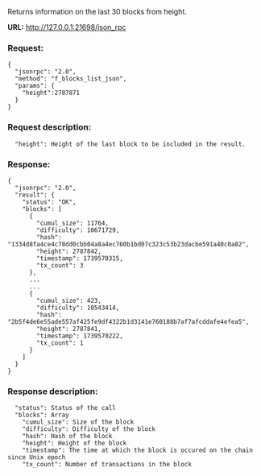 Returns information on the last 30 blocks from height.

**URL:** http://127.0.0.1:21698/json_rpc

### Request:
```
{
  "jsonrpc": "2.0",
  "method": "f_blocks_list_json",
  "params": {
    "height":2787871
  }
}
```

### Request description:
```
  "height": Height of the last block to be included in the result.
```

### Response:
```
{
  "jsonrpc": "2.0",
  "result": {
    "status": "OK",
    "blocks": [ 
      {
        "cumul_size": 11764,
        "difficulty": 10671729,
        "hash": "1334d8fa4ce4c78dd0cbb04a8a4ec760b1bd07c323c53b23dacbe591a40c0a82",
        "height": 2787842,
        "timestamp": 1739570315,
        "tx_count": 3
      },
      ...
      ...
      {
        "cumul_size": 423,
        "difficulty": 10543414,
        "hash": "2b5f4de6e55ade557af425fe9df4322b1d3141e760188b7af7afcddafe4efea5",
        "height": 2787841,
        "timestamp": 1739570222,
        "tx_count": 1
      }
    ]
  }
}
```

### Response description:
```
  "status": Status of the call
  "blocks": Array		
    "cumul_size": Size of the block
    "difficulty": Difficulty of the block
    "hash": Hash of the block	
    "height": Height of the block	
    "timestamp": The time at which the block is occured on the chain since Unix epoch	
    "tx_count": Number of transactions in the block
```

